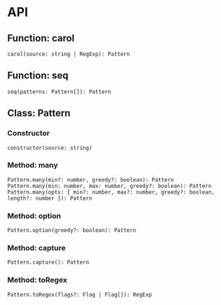 # API

## Function: carol
```
carol(source: string | RegExp): Pattern
```

## Function: seq
```
seq(patterns: Pattern[]): Pattern
```

## Class: Pattern
### Constructor
```
constructor(source: string)
```

### Method: many
```
Pattern.many(min?: number, greedy?: boolean): Pattern
Pattern.many(min: number, max: number, greedy?: boolean): Pattern
Pattern.many(opts: { min?: number, max?: number, greedy?: boolean, length?: number }): Pattern
```

### Method: option
```
Pattern.option(greedy?: boolean): Pattern
```

### Method: capture
```
Pattern.capture(): Pattern
```

### Method: toRegex
```
Pattern.toRegex(flags?: Flag | Flag[]): RegExp
```
